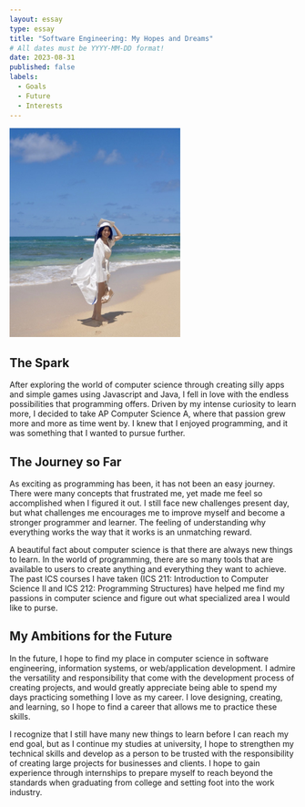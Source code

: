 ```yaml
---
layout: essay
type: essay
title: "Software Engineering: My Hopes and Dreams"
# All dates must be YYYY-MM-DD format!
date: 2023-08-31
published: false
labels:
  - Goals
  - Future
  - Interests
---
```


<img width="300px" class="rounded float-start pe-4" src="../img/SE-hopes-and-dreams/SE-hopes-dreams-icon.jpeg">

## The Spark

After exploring the world of computer science through creating silly apps and simple games using Javascript and Java, 
I fell in love with the endless possibilities that programming offers. Driven by my
intense curiosity to learn more, I decided to take AP Computer Science A, where that passion grew more and more as time 
went by. I knew that I enjoyed programming, and it was something that I wanted to pursue further.

## The Journey so Far 

As exciting as programming has been, it has not been an easy journey. There were many concepts that frustrated me, yet 
made me feel so accomplished when I figured it out. I still face new challenges present day, but what challenges me encourages
me to improve myself and become a stronger programmer and learner. The feeling of understanding why everything works the way that it works 
is an unmatching reward.

A beautiful fact about computer science is that there are always new things to learn. In the world of programming, there are
so many tools that are available to users to create anything and everything they want to achieve. The past ICS courses I have 
taken (ICS 211: Introduction to Computer Science II and ICS 212: Programming Structures) have helped me find my passions in 
computer science and figure out what specialized area I would like to purse.

## My Ambitions for the Future

In the future, I hope to find my place in computer science in software engineering, information systems, or
web/application development. I admire the versatility and responsibility that come with the development process 
of creating projects, and would greatly appreciate being able to spend my days practicing something I love as 
my career. I love designing, creating, and learning, so I hope to find a career that allows me to practice these skills.

I recognize that I still have many new things to learn before I can reach my end goal, but as I continue my studies 
at university, I hope to strengthen my technical skills and develop as a person to be trusted with the responsibility
of creating large projects for businesses and clients. I hope to gain experience through internships to prepare myself 
to reach beyond the standards when graduating from college and setting foot into the work industry. 
